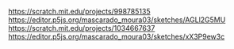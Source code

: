 https://scratch.mit.edu/projects/998785135
https://editor.p5js.org/mascarado_moura03/sketches/AGLl2G5MU
https://scratch.mit.edu/projects/1034667637
https://editor.p5js.org/mascarado_moura03/sketches/xX3P9ew3c
